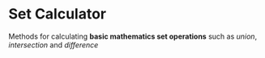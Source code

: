 # Set Calculator
Methods for calculating **basic mathematics set operations** such as *union*, *intersection* and *difference*
